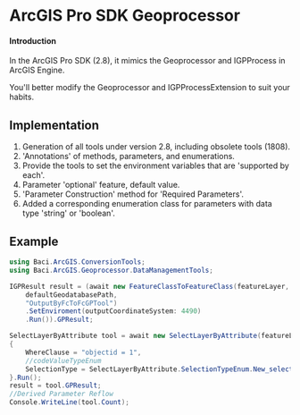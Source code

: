 # ArcGIS Pro SDK Geoprocessor

#### Introduction
In the ArcGIS Pro SDK (2.8), it mimics the Geoprocessor and IGPProcess in ArcGIS Engine.

You'll better modify the Geoprocessor and IGPProcessExtension to suit your habits.

## Implementation
1. Generation of all tools under version 2.8, including obsolete tools (1808).
2. 'Annotations' of methods, parameters, and enumerations.
3. Provide the tools to set the environment variables that are 'supported by each'.
4. Parameter 'optional' feature, default value.
5. 'Parameter Construction' method for 'Required Parameters'.
6. Added a corresponding enumeration class for parameters with data type 'string' or 'boolean'.

## Example

```c#
using Baci.ArcGIS.ConversionTools;
using Baci.ArcGIS.Geoprocessor.DataManagementTools;

IGPResult result = (await new FeatureClassToFeatureClass(featureLayer,
    defaultGeodatabasePath,
    "OutputByFcToFcGPTool")
    .SetEnviroment(outputCoordinateSystem: 4490)
    .Run()).GPResult;

SelectLayerByAttribute tool = await new SelectLayerByAttribute(featureLayer)
{
    WhereClause = "objectid = 1",
    //codeValueTypeEnum
    SelectionType = SelectLayerByAttribute.SelectionTypeEnum.New_selection.Value()
}.Run();
result = tool.GPResult;
//Derived Parameter Reflow
Console.WriteLine(tool.Count);

```

